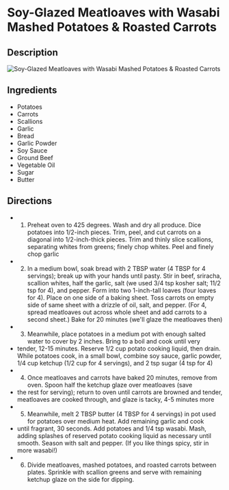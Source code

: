 # Soy-Glazed Meatloaves with Wasabi Mashed Potatoes & Roasted Carrots

## Description
![Soy-Glazed Meatloaves with Wasabi Mashed Potatoes & Roasted Carrots](https://www.themealdb.com/images/media/meals/o2wb6p1581005243.jpg "Soy-Glazed Meatloaves with Wasabi Mashed Potatoes & Roasted Carrots")

## Ingredients
- Potatoes
- Carrots
- Scallions
- Garlic
- Bread
- Garlic Powder
- Soy Sauce
- Ground Beef
- Vegetable Oil
- Sugar
- Butter

## Directions
- 1. Preheat oven to 425 degrees. Wash and dry all produce. Dice potatoes into 1/2-inch pieces. Trim, peel, and cut carrots on a diagonal into 1/2-inch-thick pieces. Trim and thinly slice scallions, separating whites from greens; finely chop whites. Peel and finely chop garlic
- 2. In a medium bowl, soak bread with 2 TBSP water (4 TBSP for 4 servings); break up with your hands until pasty. Stir in beef, sriracha, scallion whites, half the garlic, salt (we used 3/4 tsp kosher salt; 11/2 tsp for 4), and pepper. Form into two 1-inch-tall loaves (four loaves for 4). Place on one side of a baking sheet. Toss carrots on empty side of same sheet with a drizzle of oil, salt, and pepper. (For 4, spread meatloaves out across whole sheet and add carrots to a second sheet.) Bake for 20 minutes (we'll glaze the meatloaves then)
- 3. Meanwhile, place potatoes in a medium pot with enough salted water to cover by 2 inches. Bring to a boil and cook until very
- tender, 12-15 minutes. Reserve 1/2 cup potato cooking liquid, then drain. While potatoes cook, in a small bowl, combine soy sauce, garlic powder, 1/4 cup ketchup (1/2 cup for 4 servings), and 2 tsp sugar (4 tsp for 4)
- 4. Once meatloaves and carrots have baked 20 minutes, remove from oven. Spoon half the ketchup glaze over meatloaves (save
- the rest for serving); return to oven until carrots are browned and tender, meatloaves are cooked through, and glaze is tacky, 4-5 minutes more
- 5. Meanwhile, melt 2 TBSP butter (4 TBSP for 4 servings) in pot used for potatoes over medium heat. Add remaining garlic and cook
- until fragrant, 30 seconds. Add potatoes and 1/4 tsp wasabi. Mash, adding splashes of reserved potato cooking liquid as necessary until smooth. Season with salt and pepper. (If you like things spicy, stir in more wasabi!)
- 6. Divide meatloaves, mashed potatoes, and roasted carrots between plates. Sprinkle with scallion greens and serve with remaining ketchup glaze on the side for dipping.
